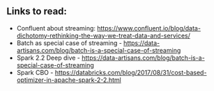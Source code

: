 ## Links to read:

- Confluent about streaming: https://www.confluent.io/blog/data-dichotomy-rethinking-the-way-we-treat-data-and-services/
- Batch as special case of streaming - https://data-artisans.com/blog/batch-is-a-special-case-of-streaming
- Spark 2.2 Deep dive - https://data-artisans.com/blog/batch-is-a-special-case-of-streaming
- Spark CBO - https://databricks.com/blog/2017/08/31/cost-based-optimizer-in-apache-spark-2-2.html
